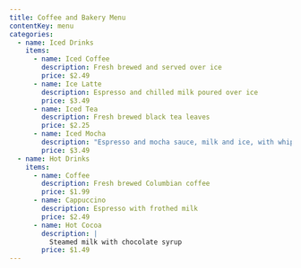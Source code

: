 ```yaml
---
title: Coffee and Bakery Menu
contentKey: menu
categories:
  - name: Iced Drinks
    items:
      - name: Iced Coffee
        description: Fresh brewed and served over ice
        price: $2.49
      - name: Ice Latte
        description: Espresso and chilled milk poured over ice
        price: $3.49
      - name: Iced Tea
        description: Fresh brewed black tea leaves
        price: $2.25
      - name: Iced Mocha
        description: "Espresso and mocha sauce, milk and ice, with whipped cream "
        price: $3.49
  - name: Hot Drinks
    items:
      - name: Coffee
        description: Fresh brewed Columbian coffee
        price: $1.99
      - name: Cappuccino
        description: Espresso with frothed milk
        price: $2.49
      - name: Hot Cocoa
        description: |
          Steamed milk with chocolate syrup
        price: $1.49
---
```

